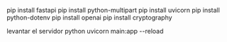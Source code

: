 pip install fastapi
pip install python-multipart
pip install uvicorn
pip install python-dotenv
pip install openai
pip install cryptography

levantar el servidor python
uvicorn main:app --reload
